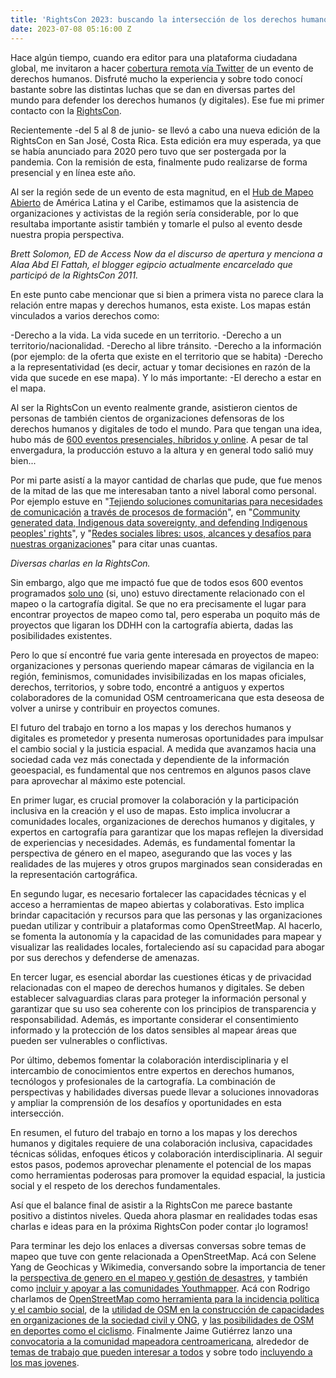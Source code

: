 ```yaml
---
title: 'RightsCon 2023: buscando la intersección de los derechos humanos y los mapas'
date: 2023-07-08 05:16:00 Z
---
```


Hace algún tiempo, cuando era editor para una plataforma ciudadana global, me invitaron a hacer [cobertura remota vía Twitter](https://community.globalvoices.org/2016/04/rightscon-translation-lab-was-powered-by-gv-and-meedan/) de un evento de derechos humanos. Disfruté mucho la experiencia y sobre todo conocí bastante sobre las distintas luchas que se dan en diversas partes del mundo para defender los derechos humanos (y digitales). Ese fue mi primer contacto con la [RightsCon](https://www.rightscon.org/about-and-contact/).

Recientemente -del 5 al 8 de junio- se llevó a cabo una nueva edición de la RightsCon en San José, Costa Rica. Esta edición era muy esperada, ya que se había anunciado para 2020 pero tuvo que ser postergada por la pandemia. Con la remisión de esta, finalmente pudo realizarse de forma presencial y en línea este año.

Al ser la región sede de un evento de esta magnitud, en el [Hub de Mapeo Abierto](https://www.hotosm.org/hubs/latam-hub) de América Latina y el Caribe, estimamos que la asistencia de organizaciones y activistas de la región sería considerable, por lo que resultaba importante asistir también y tomarle el pulso al evento desde nuestra propia perspectiva.

*Brett Solomon, ED de Access Now da el discurso de apertura y menciona a Alaa Abd El Fattah, el blogger egipcio actualmente encarcelado que participó de la RightsCon 2011.*

En este punto cabe mencionar que si bien a primera vista no parece clara la relación entre mapas y derechos humanos, esta existe. Los mapas están vinculados a varios derechos como:

-Derecho a la vida. La vida sucede en un territorio.
-Derecho a un territorio/nacionalidad.
-Derecho al libre tránsito.
-Derecho a la información (por ejemplo: de la oferta que existe en el territorio que se habita)
-Derecho a la representatividad (es decir, actuar y tomar decisiones en razón de la vida que sucede en ese mapa). Y lo más importante:
-El derecho a estar en el mapa.

Al ser la RightsCon un evento realmente grande, asistieron cientos de personas de también cientos de organizaciones defensoras de los derechos humanos y digitales de todo el mundo. Para que tengan una idea, hubo más de [600 eventos presenciales, híbridos y online](https://rightscon.summit.tc/t/rightscon-costa-rica-2023/events/agenda). A pesar de tal envergadura, la producción estuvo a la altura y en general todo salió muy bien...

Por mi parte asistí a la mayor cantidad de charlas que pude, que fue menos de la mitad de las que me interesaban tanto a nivel laboral como personal. Por ejemplo estuve en "[Tejiendo soluciones comunitarias para necesidades de comunicación](https://twitter.com/Cyberjuan/status/1666103542594039813) [a través de procesos de formación](https://twitter.com/Cyberjuan/status/1666106223974834176)", en "[Community generated data, Indigenous data sovereignty, and defending Indigenous peoples' rights](https://twitter.com/Cyberjuan/status/1666163079204184064)", y "[Redes sociales libres: usos, alcances y desafíos para nuestras organizaciones](https://twitter.com/Cyberjuan/status/1666501700050362385)" para citar unas cuantas.

*Diversas charlas en la RightsCon.*

Sin embargo, algo que me impactó fue que de todos esos 600 eventos programados [solo uno](https://rightscon.summit.tc/t/rightscon-costa-rica-2023/events/una-comunidad-del-espacio-vacio-del-mapa-digital-creando-sus-propias-soluciones-tecnologicas-fei36UsuDCAkyPfsUEKdEk) (si, uno) estuvo directamente relacionado con el mapeo o la cartografía digital. Se que no era precisamente el lugar para encontrar proyectos de mapeo como tal, pero esperaba un poquito más de proyectos que ligaran los DDHH con la cartografía abierta, dadas las posibilidades existentes.

Pero lo que sí encontré fue varia gente interesada en proyectos de mapeo: organizaciones y personas queriendo mapear cámaras de vigilancia en la región, feminismos, comunidades invisibilizadas en los mapas oficiales, derechos, territorios, y sobre todo, encontré a antiguos y expertos colaboradores de la comunidad OSM centroamericana que esta deseosa de volver a unirse y contribuir en proyectos comunes.

El futuro del trabajo en torno a los mapas y los derechos humanos y digitales es prometedor y presenta numerosas oportunidades para impulsar el cambio social y la justicia espacial. A medida que avanzamos hacia una sociedad cada vez más conectada y dependiente de la información geoespacial, es fundamental que nos centremos en algunos pasos clave para aprovechar al máximo este potencial.

En primer lugar, es crucial promover la colaboración y la participación inclusiva en la creación y el uso de mapas. Esto implica involucrar a comunidades locales, organizaciones de derechos humanos y digitales, y expertos en cartografía para garantizar que los mapas reflejen la diversidad de experiencias y necesidades. Además, es fundamental fomentar la perspectiva de género en el mapeo, asegurando que las voces y las realidades de las mujeres y otros grupos marginados sean consideradas en la representación cartográfica.

En segundo lugar, es necesario fortalecer las capacidades técnicas y el acceso a herramientas de mapeo abiertas y colaborativas. Esto implica brindar capacitación y recursos para que las personas y las organizaciones puedan utilizar y contribuir a plataformas como OpenStreetMap. Al hacerlo, se fomenta la autonomía y la capacidad de las comunidades para mapear y visualizar las realidades locales, fortaleciendo así su capacidad para abogar por sus derechos y defenderse de amenazas.

En tercer lugar, es esencial abordar las cuestiones éticas y de privacidad relacionadas con el mapeo de derechos humanos y digitales. Se deben establecer salvaguardias claras para proteger la información personal y garantizar que su uso sea coherente con los principios de transparencia y responsabilidad. Además, es importante considerar el consentimiento informado y la protección de los datos sensibles al mapear áreas que pueden ser vulnerables o conflictivas.

Por último, debemos fomentar la colaboración interdisciplinaria y el intercambio de conocimientos entre expertos en derechos humanos, tecnólogos y profesionales de la cartografía. La combinación de perspectivas y habilidades diversas puede llevar a soluciones innovadoras y ampliar la comprensión de los desafíos y oportunidades en esta intersección.

En resumen, el futuro del trabajo en torno a los mapas y los derechos humanos y digitales requiere de una colaboración inclusiva, capacidades técnicas sólidas, enfoques éticos y colaboración interdisciplinaria. Al seguir estos pasos, podemos aprovechar plenamente el potencial de los mapas como herramientas poderosas para promover la equidad espacial, la justicia social y el respeto de los derechos fundamentales.

Así que el balance final de asistir a la RightsCon me parece bastante positivo a distintos niveles. Queda ahora plasmar en realidades todas esas charlas e ideas para en la próxima RightsCon poder contar ¡lo logramos!

Para terminar les dejo los enlaces a diversas conversas sobre temas de mapeo que tuve con gente relacionada a OpenStreetMap. Acá con Selene Yang de Geochicas y Wikimedia, conversando sobre la importancia de tener la [perspectiva de genero en el mapeo y gestión de desastres](https://www.tiktok.com/@mapeoabierto_la/video/7244189276886404358), y también como [incluir y apoyar a las comunidades Youthmapper](https://www.tiktok.com/@mapeoabierto_la/video/7245693273925242118?lang=es). Acá con Rodrigo charlamos de [OpenStreetMap como herramienta para la incidencia política y el cambio social](https://www.tiktok.com/@mapeoabierto_la/video/7244569100196875526), de la [utilidad de OSM en la construcción de capacidades en organizaciones de la sociedad civil y ONG](https://www.tiktok.com/@mapeoabierto_la/video/7246438991539719429), y [las posibilidades de OSM en deportes como el ciclismo](https://www.tiktok.com/@mapeoabierto_la/video/7247537901586664709?lang=es). Finalmente Jaime Gutiérrez lanzo una [convocatoria a la comunidad mapeadora centroamericana](https://www.tiktok.com/@mapeoabierto_la/video/7244961777593732357), alrededor de [temas de trabajo que pueden interesar a todos](https://www.tiktok.com/@mapeoabierto_la/video/7247110539162242309) y sobre todo [incluyendo a los mas jovenes](https://www.tiktok.com/@mapeoabierto_la/video/7247888741551951109?lang=es).